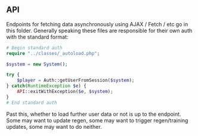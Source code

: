 ## API
Endpoints for fetching data asynchronously using AJAX / Fetch / etc go in this folder. 
Generally speaking these files are responsible for their own auth with the standard format:

```php
# Begin standard auth
require "../classes/_autoload.php";

$system = new System();

try {
    $player = Auth::getUserFromSession($system);
} catch(RuntimeException $e) {
    API::exitWithException($e, $system);
}
# End standard auth
```

Past this, whether to load further user data or not is up to the endpoint. Some
may want to update regen, some may want to trigger regen/training updates, some 
may want to do neither.